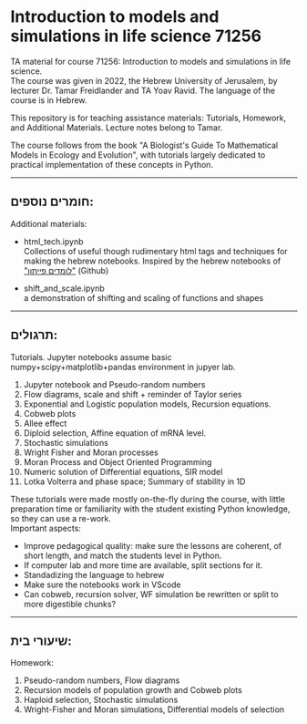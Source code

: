 # Introduction to models and simulations in life science 71256 #

TA material for course 71256: Introduction to models and simulations in life science.  
The course was given in 2022, the Hebrew University of Jerusalem, by lecturer Dr. Tamar Freidlander and TA Yoav Ravid. The language of the course is in Hebrew.

This repository is for teaching assistance materials: Tutorials, Homework, and Additional Materials. Lecture notes belong to Tamar.

The course follows from the book "A Biologist's Guide To Mathematical Models in Ecology and Evolution", with tutorials largely dedicated to practical implementation of these concepts in Python. 

---
## חומרים נוספים:

Additional materials: 
* html_tech.ipynb  
    Collections of useful though rudimentary html tags and techniques for making the hebrew notebooks. Inspired by the hebrew notebooks of ["לומדים פייתון"](https://github.com/PythonFreeCourse/Notebooks) (Github)  

* shift_and_scale.ipynb  
    a demonstration of shifting and scaling of functions and shapes


---
## תרגולים:  

Tutorials. Jupyter notebooks assume basic numpy+scipy+matplotlib+pandas environment in jupyer lab. 
1. Jupyter notebook and Pseudo-random numbers
2. Flow diagrams, scale and shift + reminder of Taylor series
3. Exponential and Logistic population models, Recursion equations.
4. Cobweb plots
5. Allee effect
6. Diploid selection, Affine equation of mRNA level.
7. Stochastic simulations
8. Wright Fisher and Moran processes
9. Moran Process and Object Oriented Programming
10. Numeric solution of Differential equations, SIR model
11. Lotka Volterra and phase space; Summary of stability in 1D  

These tutorials were made mostly on-the-fly during the course, with little preparation time or familiarity with the student existing Python knowledge, so they can use a re-work.  
Important aspects:
* Improve pedagogical quality: make sure the lessons are coherent, of short length, and match the students level in Python.
* If computer lab and more time are available, split sections for it.
* Standadizing the language to hebrew
* Make sure the notebooks work in VScode
* Can cobweb, recursion solver, WF simulation be rewritten or split to more digestible chunks?

---
## שיעורי בית:  

Homework:  
1. Pseudo-random numbers, Flow diagrams  
2. Recursion models of population growth and Cobweb plots
3. Haploid selection, Stochastic simulations
4. Wright-Fisher and Moran simulations, Differential models of selection
